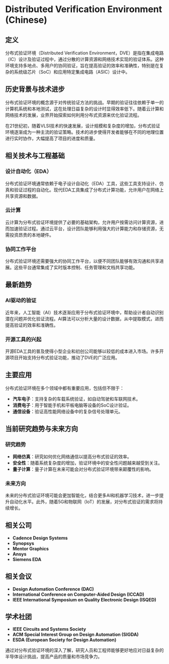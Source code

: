 # Distributed Verification Environment (Chinese)

## 定义
分布式验证环境（Distributed Verification Environment，DVE）是指在集成电路（IC）设计及验证过程中，通过分散的计算资源和网络技术实现的验证体系。这种环境支持多地点、多用户的协同验证，旨在提高验证的效率和准确性，特别是在复杂的系统级芯片（SoC）和应用特定集成电路（ASIC）设计中。

## 历史背景与技术进步
分布式验证环境的概念源于对传统验证方法的挑战。早期的验证往往依赖于单一的计算机系统和本地测试，这在处理日益复杂的设计时显得效率低下。随着云计算和网络技术的发展，业界开始探索如何利用分布式资源来优化验证流程。

在21世纪初，随着VLSI技术的快速发展，设计规模和复杂度的增加，分布式验证环境逐渐成为一种主流的验证策略。技术的进步使得开发者能够在不同的地理位置进行实时协作，大幅提高了项目的进度和质量。

## 相关技术与工程基础
### 设计自动化（EDA）
分布式验证环境通常依赖于电子设计自动化（EDA）工具，这些工具支持设计、仿真和验证过程的自动化。现代EDA工具集成了分布式计算功能，允许用户在网络上共享资源和数据。

### 云计算
云计算为分布式验证环境提供了必要的基础架构，允许用户按需访问计算资源，进而加速验证过程。通过云平台，设计团队能够利用强大的计算能力和存储资源，无需投资昂贵的本地硬件。

### 协同工作平台
分布式验证环境还需要强大的协同工作平台，以便不同团队能够有效沟通和共享进展。这些平台通常集成了实时版本控制、任务管理和文档共享功能。

## 最新趋势
### AI驱动的验证
近年来，人工智能（AI）技术逐渐应用于分布式验证环境中，帮助设计者自动识别潜在问题并优化验证流程。AI算法可以分析大量的设计数据，从中提取模式，进而提高验证的效率和准确性。

### 开源工具的兴起
开源EDA工具的普及使得小型企业和初创公司能够以较低的成本进入市场。许多开源项目开始支持分布式验证功能，推动了DVE的广泛应用。

## 主要应用
分布式验证环境在多个领域中都有重要应用，包括但不限于：
- **汽车电子**：支持复杂的车载系统验证，如自动驾驶和车联网技术。
- **消费电子**：用于智能手机和平板电脑等设备的SoC设计验证。
- **通信设备**：验证高性能网络设备中的复杂信号处理单元。

## 当前研究趋势与未来方向
### 研究趋势
- **网络仿真**：研究如何优化网络通信以提高分布式验证的效率。
- **安全性**：随着系统复杂度的增加，验证环境中的安全性问题越来越受到关注。
- **量子计算**：量子计算在未来可能会对分布式验证环境带来颠覆性的影响。

### 未来方向
未来的分布式验证环境可能会更加智能化，结合更多AI和机器学习技术，进一步提升自动化水平。此外，随着5G和物联网（IoT）的发展，对分布式验证的需求将持续增长。

## 相关公司
- **Cadence Design Systems**
- **Synopsys**
- **Mentor Graphics**
- **Ansys**
- **Siemens EDA**

## 相关会议
- **Design Automation Conference (DAC)**
- **International Conference on Computer-Aided Design (ICCAD)**
- **IEEE International Symposium on Quality Electronic Design (ISQED)**

## 学术社团
- **IEEE Circuits and Systems Society**
- **ACM Special Interest Group on Design Automation (SIGDA)**
- **ESDA (European Society for Design Automation)**

通过对分布式验证环境的深入了解，研究人员和工程师能够更好地应对日益复杂的半导体设计挑战，提高产品的质量和市场竞争力。